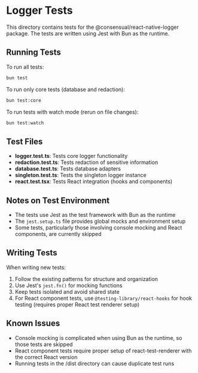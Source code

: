 # Logger Tests

This directory contains tests for the @consensual/react-native-logger package. The tests are written using Jest with Bun as the runtime.

## Running Tests

To run all tests:

```bash
bun test
```

To run only core tests (database and redaction):

```bash
bun test:core
```

To run tests with watch mode (rerun on file changes):

```bash
bun test:watch
```

## Test Files

- **logger.test.ts**: Tests core logger functionality
- **redaction.test.ts**: Tests redaction of sensitive information
- **database.test.ts**: Tests database adapters
- **singleton.test.ts**: Tests the singleton logger instance
- **react.test.tsx**: Tests React integration (hooks and components)

## Notes on Test Environment

- The tests use Jest as the test framework with Bun as the runtime
- The `jest.setup.ts` file provides global mocks and environment setup
- Some tests, particularly those involving console mocking and React components, are currently skipped

## Writing Tests

When writing new tests:

1. Follow the existing patterns for structure and organization
2. Use Jest's `jest.fn()` for mocking functions
3. Keep tests isolated and avoid shared state
4. For React component tests, use `@testing-library/react-hooks` for hook testing (requires proper React test renderer setup)

## Known Issues

- Console mocking is complicated when using Bun as the runtime, so those tests are skipped
- React component tests require proper setup of react-test-renderer with the correct React version
- Running tests in the /dist directory can cause duplicate test runs